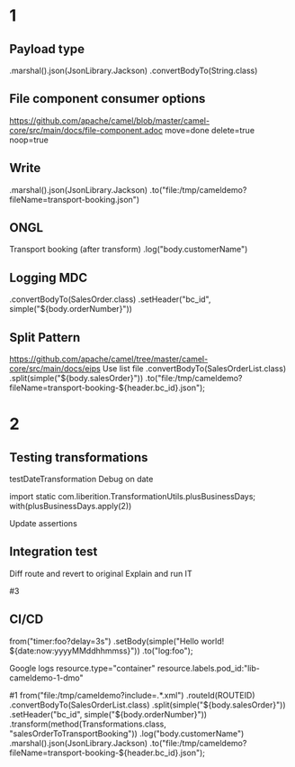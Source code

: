 # 1
## Payload type
.marshal().json(JsonLibrary.Jackson)
.convertBodyTo(String.class)

## File component consumer options
https://github.com/apache/camel/blob/master/camel-core/src/main/docs/file-component.adoc
move=done
delete=true
noop=true

## Write
.marshal().json(JsonLibrary.Jackson)
.to("file:/tmp/cameldemo?fileName=transport-booking.json")

## ONGL
Transport booking (after transform)
.log("body.customerName")

## Logging MDC
.convertBodyTo(SalesOrder.class)
.setHeader("bc_id", simple("${body.orderNumber}"))

## Split Pattern
https://github.com/apache/camel/tree/master/camel-core/src/main/docs/eips
Use list file
.convertBodyTo(SalesOrderList.class)
.split(simple("${body.salesOrder}"))
.to("file:/tmp/cameldemo?fileName=transport-booking-${header.bc_id}.json");


# 2
## Testing transformations
testDateTransformation
Debug on date

import static com.liberition.TransformationUtils.plusBusinessDays;
with(plusBusinessDays.apply(2))

Update assertions
## Integration test
Diff route and revert to original
Explain and run IT


#3
## CI/CD
from("timer:foo?delay=3s")
    .setBody(simple("Hello world! ${date:now:yyyyMMddhhmmss}"))
    .to("log:foo");

Google logs
resource.type="container"
resource.labels.pod_id:"lib-cameldemo-1-dmo"
 
 
 
 
 
 
 
 
 
 
 
 
 
 
 
 
 
 
 
 
    
    
    


#1
from("file:/tmp/cameldemo?include=.*.xml")
            .routeId(ROUTEID)
            .convertBodyTo(SalesOrderList.class)
            .split(simple("${body.salesOrder}"))
            .setHeader("bc_id", simple("${body.orderNumber}"))
            .transform(method(Transformations.class, "salesOrderToTransportBooking"))
            .log("body.customerName")
            .marshal().json(JsonLibrary.Jackson)
            .to("file:/tmp/cameldemo?fileName=transport-booking-${header.bc_id}.json");